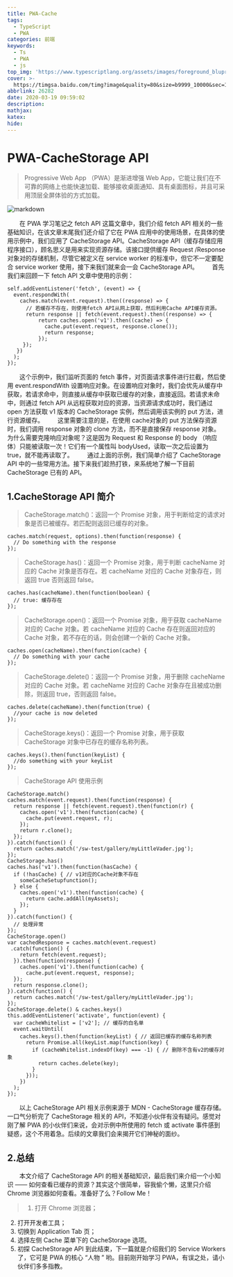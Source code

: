```yaml
---
title: PWA-Cache
tags:
  - TypeScript
  - PWA
categories: 前端
keywords:
  - Ts
  - PWA
  - js
top_img: 'https://www.typescriptlang.org/assets/images/foreground_bluprint.svg'
cover: >-
  https://timgsa.baidu.com/timg?image&quality=80&size=b9999_10000&sec=1584595114319&di=34b083f9787eeaef1e031bba0468e8e5&imgtype=0&src=http%3A%2F%2Fwww.west.cn%2Fcms%2Fimages%2F2018-07-31%2Fny1xnm0i0op.jpg
abbrlink: 26282
date: 2020-03-19 09:59:02
description:
mathjax:
katex:
hide:
---
```

# PWA-CacheStorage API 
>Progressive Web App （PWA）是渐进增强 Web App，它能让我们在不可靠的网络上也能快速加载、能够接收桌面通知、具有桌面图标，并且可采用顶层全屏体验的方式加载。

![markdown](http://cdn.semlinker.com/cache-storage-api.png)


&emsp;&emsp;在 PWA 学习笔记之 fetch API 这篇文章中，我们介绍 fetch API 相关的一些基础知识，在该文章末尾我们还介绍了它在 PWA 应用中的使用场景，在具体的使用示例中，我们应用了 CacheStorage API。CacheStorage API（缓存存储应用程序接口），顾名思义是用来实现资源存储。该接口提供缓存 Request /Response 对象对的存储机制，尽管它被定义在 service worker 的标准中，但它不一定要配合 service worker 使用，接下来我们就来会一会 CacheStorage API。
&emsp;&emsp;首先我们来回顾一下 fetch API 文章中使用的示例：

```
self.addEventListener('fetch', (event) => {
  event.respondWith(
    caches.match(event.request).then((response) => {
      // 若缓存不存在，则使用fetch API从网上获取，然后利用Cache API缓存资源。
      return response || fetch(event.request).then((response) => {
          return caches.open('v1').then((cache) => {
            cache.put(event.request, response.clone());
            return response;
          });
     }); 
   })
  );
});
```
&emsp;&emsp;这个示例中，我们监听页面的 fetch 事件，对页面请求事件进行拦截，然后使用 event.respondWith 设置响应对象。在设置响应对象时，我们会优先从缓存中获取，若请求命中，则直接从缓存中获取已缓存的对象，直接返回。若请求未命中，则通过 fetch API 从远程获取对应的资源，当资源请求成功时，我们通过 open 方法获取 v1 版本的 CacheStorage 实例，然后调用该实例的 put 方法，进行资源缓存。
&emsp;&emsp;这里需要注意的是，在使用 cache对象的 put 方法保存资源时，我们调用 response 对象的 clone 方法，而不是直接保存 response 对象。为什么需要克隆响应对象呢？这是因为 Request 和 Response 的 body （响应体）只能被读取一次！它们有一个属性叫 bodyUsed，读取一次之后设置为 true，就不能再读取了。
&emsp;&emsp;通过上面的示例，我们简单介绍了 CacheStorage API 中的一些常用方法。接下来我们趁热打铁，来系统地了解一下目前 CacheStorage 已有的 API。
## 1.CacheStorage API 简介
>CacheStorage.match()：返回一个 Promise 对象，用于判断给定的请求对象是否已被缓存。若匹配则返回已缓存的对象。

```
caches.match(request, options).then(function(response) {
  // Do something with the response
});
```
>CacheStorage.has()：返回一个 Promise 对象，用于判断 cacheName 对应的 Cache 对象是否存在。若 cacheName 对应的 Cache 对象存在，则返回 true 否则返回 false。

```
caches.has(cacheName).then(function(boolean) {
  // true: 缓存存在
});
```

>CacheStorage.open()：返回一个 Promise 对象，用于获取 cacheName 对应的 Cache 对象。若 cacheName 对应的 Cache 存在则返回对应的 Cache 对象，若不存在的话，则会创建一个新的 Cache 对象。

```
caches.open(cacheName).then(function(cache) {
  // Do something with your cache
});
```

>CacheStorage.delete()：返回一个 Promise 对象，用于删除 cacheName 对应的 Cache 对象。若 cacheName 对应的 Cache 对象存在且被成功删除，则返回 true，否则返回 false。

```
caches.delete(cacheName).then(function(true) {
  //your cache is now deleted
});
```

>CacheStorage.keys()：返回一个 Promise 对象，用于获取 CacheStorage 对象中已存在的缓存名称列表。


```
caches.keys().then(function(keyList) {
  //do something with your keyList
});
```

>CacheStorage API 使用示例

```
CacheStorage.match()
caches.match(event.request).then(function(response) {
  return response || fetch(event.request).then(function(r) {
    caches.open('v1').then(function(cache) {
      cache.put(event.request, r);
    });
    return r.clone();
  });
}).catch(function() {
  return caches.match('/sw-test/gallery/myLittleVader.jpg');
});
CacheStorage.has()
caches.has('v1').then(function(hasCache) {
  if (!hasCache) { // v1对应的Cache对象不存在
    someCacheSetupfunction();
  } else {
    caches.open('v1').then(function(cache) {
      return cache.addAll(myAssets);
    });
  }
}).catch(function() {
  // 处理异常
});
CacheStorage.open()
var cachedResponse = caches.match(event.request)
 .catch(function() {
    return fetch(event.request);
  }).then(function(response) {
    caches.open('v1').then(function(cache) {
      cache.put(event.request, response);
  });
  return response.clone();
}).catch(function() {
  return caches.match('/sw-test/gallery/myLittleVader.jpg');
});
CacheStorage.delete() & caches.keys()
this.addEventListener('activate', function(event) {
  var cacheWhitelist = ['v2']; // 缓存的白名单
  event.waitUntil(
    caches.keys().then(function(keyList) { // 返回已缓存的缓存名称列表
      return Promise.all(keyList.map(function(key) {
        if (cacheWhitelist.indexOf(key) === -1) { // 删除不含有v2的缓存对象
          return caches.delete(key);
        }
      }));
    })
  );
});
```
&emsp;&emsp;以上 CacheStorage API 相关示例来源于 MDN - CacheStorage 缓存存储。一口气分析完了 CacheStorage 相关的 API，不知道小伙伴有没有疑问。感觉对刚了解 PWA 的小伙伴们来说，会对示例中所使用的 fetch 或 activate 事件感到疑惑，这个不用着急。后续的文章我们会来揭开它们神秘的面纱。

## 2.总结
&emsp;&emsp;本文介绍了 CacheStorage API 的相关基础知识，最后我们来介绍一个小知识 —— 如何查看已缓存的资源？其实这个很简单，容我偷个懒，这里只介绍 Chrome 浏览器如何查看。准备好了么？Follow Me！
>1. 打开 Chrome 浏览器；
2. 打开开发者工具；
3. 切换到 Application Tab 页；
4. 选择左侧 Cache 菜单下的 CacheStorage 选项。
5. 初探 CacheStorage API 到此结束，下一篇就是介绍我们的 Service Workers 了，它可是 PWA 的核心 “人物 ” 哟。目前刚开始学习 PWA，有误之处，请小伙伴们多多指教。